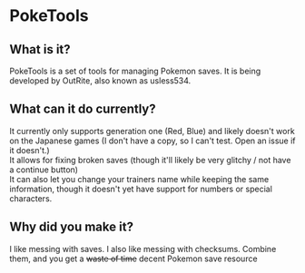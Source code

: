 # PokeTools
## What is it?
PokeTools is a set of tools for managing Pokemon saves. It is being developed by OutRite, also known as usless534.    
## What can it do currently?
It currently only supports generation one (Red, Blue) and likely doesn't work on the Japanese games (I don't have a copy, so I can't test. Open an issue if it doesn't.)    
It allows for fixing broken saves (though it'll likely be very glitchy / not have a continue button)    
It can also let you change your trainers name while keeping the same information, though it doesn't yet have support for numbers or special characters.    
## Why did you make it?
I like messing with saves. I also like messing with checksums. Combine them, and you get a ~~waste of time~~ decent Pokemon save resource